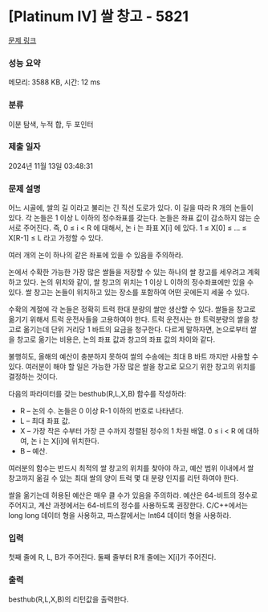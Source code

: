 # [Platinum IV] 쌀 창고 - 5821 

[문제 링크](https://www.acmicpc.net/problem/5821) 

### 성능 요약

메모리: 3588 KB, 시간: 12 ms

### 분류

이분 탐색, 누적 합, 두 포인터

### 제출 일자

2024년 11월 13일 03:48:31

### 문제 설명

<p>어느 시골에, 쌀의 길 이라고 불리는 긴 직선 도로가 있다. 이 길을 따라 R 개의 논들이 있다. 각 논들은 1 이상 L 이하의 정수좌표를 갖는다. 논들은 좌표 값이 감소하지 않는 순서로 주어진다. 즉, 0 ≤ i < R 에 대해서, 논 i 는 좌표 X[i] 에 있다. 1 ≤ X[0] ≤ ... ≤ X[R-1] ≤ L 라고 가정할 수 있다.</p>

<p>여러 개의 논이 하나의 같은 좌표에 있을 수 있음을 주의하라.</p>

<p>논에서 수확한 가능한 가장 많은 쌀들을 저장할 수 있는 하나의 쌀 창고를 세우려고 계획하고 있다. 논의 위치와 같이, 쌀 창고의 위치는 1 이상 L 이하의 정수좌표에만 있을 수 있다. 쌀 창고는 논들이 위치하고 있는 장소를 포함하여 어떤 곳에든지 세울 수 있다.</p>

<p>수확의 계절에 각 논들은 정확히 트럭 한대 분량의 쌀만 생산할 수 있다. 쌀들을 창고로 옮기기 위해서 트럭 운전사들을 고용하여야 한다. 트럭 운전사는 한 트럭분량의 쌀을 창고로 옮기는데 단위 거리당 1 바트의 요금을 청구한다. 다르게 말하자면, 논으로부터 쌀을 창고로 옮기는 비용은, 논의 좌표 값과 창고의 좌표 값의 차이와 같다.</p>

<p>불행히도, 올해의 예산이 충분하지 못하여 쌀의 수송에는 최대 B 바트 까지만 사용할 수 있다. 여러분이 해야 할 일은 가능한 가장 많은 쌀을 창고로 모으기 위한 창고의 위치를 결정하는 것이다.</p>

<p>다음의 파라미터를 갖는 besthub(R,L,X,B) 함수를 작성하라:</p>

<ul>
	<li>R – 논의 수. 논들은 0 이상 R-1 이하의 번호로 나타낸다. </li>
	<li>L – 최대 좌표 값.</li>
	<li>X – 가장 작은 수부터 가장 큰 수까지 정렬된 정수의 1 차원 배열. 0 ≤ i < R 에 대하여, 논 i 는 X[i]에 위치한다. </li>
	<li>B – 예산.</li>
</ul>

<p>여러분의 함수는 반드시 최적의 쌀 창고의 위치를 찾아야 하고, 예산 범위 이내에서 쌀 창고까지 옮길 수 있는 최대 쌀의 양이 트럭 몇 대 분량 인지를 리턴 하여야 한다.</p>

<p>쌀을 옮기는데 허용된 예산은 매우 클 수가 있음을 주의하라. 예산은 64-비트의 정수로 주어지고, 계산 과정에서는 64-비트의 정수를 사용하도록 권장한다. C/C++에서는 long long 데이터 형을 사용하고, 파스칼에서는 Int64 데이터 형을 사용하라.</p>

### 입력 

 <p>첫째 줄에 R, L, B가 주어진다. 둘째 줄부터 R개 줄에는 X[i]가 주어진다.</p>

### 출력 

 <p>besthub(R,L,X,B)의 리턴값을 출력한다.</p>

